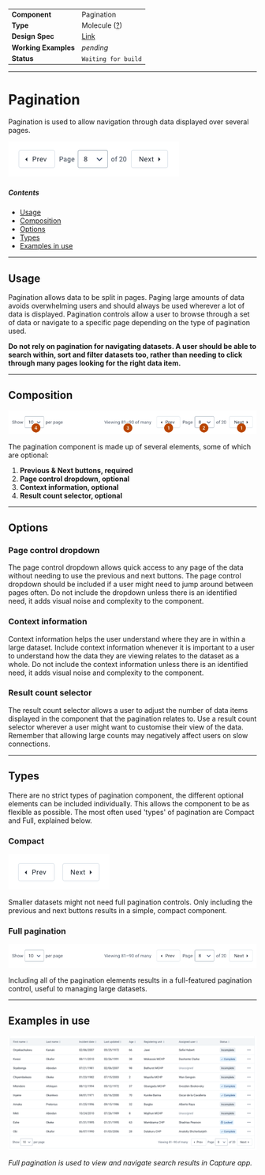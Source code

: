 | |  |
|-------------|------------------|
| **Component** | Pagination |
| **Type** | Molecule ([?](http://atomicdesign.bradfrost.com/chapter-2/))|
| **Design Spec** | [Link](https://sketch.cloud/s/DwkDk/a/pmVrZo) |
| **Working Examples** | *pending* |
| **Status** |  `Waiting for build`  |

---

# Pagination

Pagination is used to allow navigation through data displayed over several pages.

![](../images/pagination.png)

##### Contents

- [Usage](#usage)
- [Composition](#composition)
- [Options](#options)
- [Types](#types)
- [Examples in use](#examples-in-use)

---

## Usage

Pagination allows data to be split in pages. Paging large amounts of data avoids overwhelming users and should always be used wherever a lot of data is displayed. Pagination controls allow a user to browse through a set of data or navigate to a specific page depending on the type of pagination used.

**Do not rely on pagination for navigating datasets. A user should be able to search within, sort and filter datasets too, rather than needing to click through many pages looking for the right data item.**

---

## Composition

![](../images/pagination-composition.png)

The pagination component is made up of several elements, some of which are optional:

1. **Previous & Next buttons, required**
2. **Page control dropdown, optional**
3. **Context information, optional**
4. **Result count selector, optional**

---

## Options

### Page control dropdown

The page control dropdown allows quick access to any page of the data without needing to use the previous and next buttons. The page control dropdown should be included if a user might need to jump around between pages often. Do not include the dropdown unless there is an identified need, it adds visual noise and complexity to the component.

### Context information

Context information helps the user understand where they are in within a large dataset. Include context information whenever it is important to a user to understand how the data they are viewing relates to the dataset as a whole. Do not include the context information unless there is an identified need, it adds visual noise and complexity to the component.

### Result count selector

The result count selector allows a user to adjust the number of data items displayed in the component that the pagination relates to. Use a result count selector wherever a user might want to customise their view of the data. Remember that allowing large counts may negatively affect users on slow connections.

---

## Types

There are no strict types of pagination component, the different optional elements can be included individually. This allows the component to be as flexible as possible. The most often used 'types' of pagination are Compact and Full, explained below.

### Compact

![](../images/pagination-compact.png)

Smaller datasets might not need full pagination controls. Only including the previous and next buttons results in a simple, compact component.

### Full pagination

![](../images/pagination-full.png)

Including all of the pagination elements results in a full-featured pagination control, useful to managing large datasets.

---

## Examples in use

![](../images/pagination-example.png)

*Full pagination is used to view and navigate search results in Capture app.*
